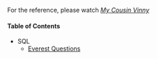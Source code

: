 For the reference, please watch *[My Cousin Vinny](https://www.imdb.com/title/tt0104952/awards)*

#### Table of Contents
- SQL
    - [Everest Questions](everest/)
